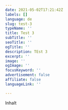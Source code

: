 ```yaml
---
date: 2021-05-02T17:21:42Z
labels: []
language: de
slug: test-3
typeName: ''
title: Test 3
subTitle: ''
seoTitle: ''
ogTitle: ''
description: TEst 3
excerpt: ''
image: ''
ogImage: ''
focusKeyword: ''
advertisement: false
affiliate: false
languageLink: ''

---
```

Inhalt